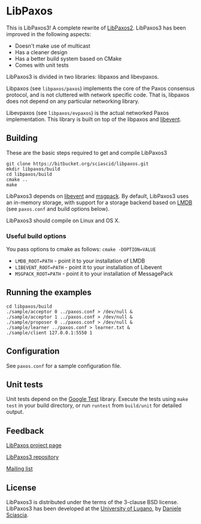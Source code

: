 # LibPaxos

This is LibPaxos3! A complete rewrite of [LibPaxos2][1].
LibPaxos3 has been improved in the following aspects:

- Doesn't make use of multicast
- Has a cleaner design
- Has a better build system based on CMake
- Comes with unit tests

LibPaxos3 is divided in two libraries: libpaxos and libevpaxos. 

Libpaxos (see ```libpaxos/paxos```) implements the core of the Paxos consensus 
protocol, and is not cluttered with network specific code. That is, libpaxos 
does not depend on any particular networking library.

Libevpaxos (see ```libpaxos/evpaxos```) is the actual networked Paxos 
implementation. This library is built on top of the libpaxos and [libevent][2].

## Building

These are the basic steps required to get and compile LibPaxos3

	git clone https://bitbucket.org/sciascid/libpaxos.git
	mkdir libpaxos/build
	cd libpaxos/build
	cmake ..
	make

LibPaxos3 depends on [libevent][2] and [msgpack][9]. By default, LibPaxos3 uses
an in-memory storage, with support for a storage backend based on [LMDB][10]
(see ```paxos.conf``` and build options below).

LibPaxos3 should compile on Linux and OS X.

### Useful build options

You pass options to cmake as follows: ```cmake -DOPTION=VALUE```

- ```LMDB_ROOT=PATH```  - point it to your installation of LMDB
- ```LIBEVENT_ROOT=PATH``` -  point it to your installation of Libevent
- ```MSGPACK_ROOT=PATH``` - point it to your installation of MessagePack

## Running the examples

	cd libpaxos/build
	./sample/acceptor 0 ../paxos.conf > /dev/null &
	./sample/acceptor 1 ../paxos.conf > /dev/null &
	./sample/proposer 0 ../paxos.conf > /dev/null &
	./sample/learner ../paxos.conf > learner.txt &
	./sample/client 127.0.0.1:5550 1

## Configuration

See ```paxos.conf``` for a sample configuration file.

##  Unit tests

Unit tests depend on the [Google Test][4] library. Execute the tests using 
```make test``` in your build directory, or run ```runtest``` from
```build/unit``` for  detailed output.

## Feedback

[LibPaxos project page][1]

[LibPaxos3 repository][5]

[Mailing list][6]

## License

LibPaxos3 is distributed under the terms of the 3-clause BSD license.
LibPaxos3 has been developed at the [University of Lugano][7],
by [Daniele Sciascia][8].

[1]: http://libpaxos.sourceforge.net
[2]: http://www.libevent.org
[4]: http://code.google.com/p/googletest/
[5]: https://bitbucket.org/sciascid/libpaxos
[6]: https://lists.sourceforge.net/lists/listinfo/libpaxos-general
[7]: http://inf.usi.ch
[8]: http://atelier.inf.usi.ch/~sciascid
[9]: http://www.msgpack.org
[10]: http://symas.com/mdb/
